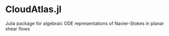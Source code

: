 # CloudAtlas.jl
Julia package for algebraic ODE representations of Navier-Stokes in planar shear flows
